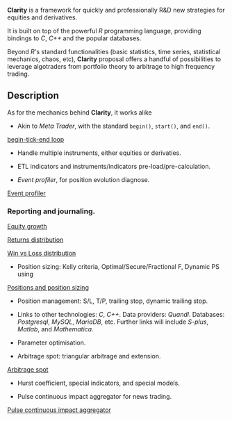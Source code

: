 __Clarity__ is a framework for quickly and professionally R&D new strategies
for equities and derivatives.

It is built on top of the powerful _R_ programming language, providing bindings
to _C_, _C++_ and the popular databases.

Beyond _R_'s standard functionalities (basic statistics, time series,
statistical mechanics, chaos, etc), __Clarity__ proposal offers a
handful of possibilities to leverage algotraders from portfolio theory to
arbitrage to high frequency trading.

## Description

As for the mechanics behind __Clarity__, it works alike

* Akin to _Meta Trader_, with the standard `begin()`, `start()`, and `end()`.

[begin-tick-end loop](./imgs/begin_tick_end.png)

* Handle multiple instruments, either equities or derivaties.

* ETL indicators and instruments/indicators pre-load/pre-calculation.

[]()

* _Event profiler_, for position evolution diagnose.

[Event profiler](./imgs/entry_positions.png)

### Reporting and journaling.

[Equity growth](./imgs/equity_growth.png)

[Returns distribution](./imgs/returns_distribution.png)

[Win vs Loss distribution](./imgs/win_vs_loss_positions.png)

* Position sizing: Kelly criteria, Optimal/Secure/Fractional F, Dynamic PS using

[Positions and position sizing](./imgs/report.png)

* Position management: S/L, T/P, trailing stop, dynamic trailing stop.

* Links to other technologies: _C_, _C++_. 
Data providers: _Quandl_. 
Databases: _Postgresql_, _MySQL_, _MariaDB_, etc. 
Further links will include _S-plus_, _Matlab_, and _Mathematica_.

* Parameter optimisation.

* Arbitrage spot: triangular arbitrage and extension.

[Arbitrage spot](./imgs/arbitrage_spot.png)

* Hurst coefficient, special indicators, and special models.

* Pulse continuous impact aggregator for news trading.

[Pulse continuous impact aggregator](./imgs/pulse_continuous_impact_aggregator.png)
